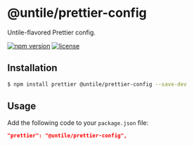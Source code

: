 # @untile/prettier-config

Untile-flavored Prettier config.

[![npm version](https://img.shields.io/npm/v/@untile/prettier-config.svg?style=flat-square)](https://www.npmjs.com/package/@untile/prettier-config)
[![license](https://img.shields.io/badge/license-MIT-blue.svg)](https://github.com/untile/js-configs/blob/main/LICENSE)

## Installation

```sh
$ npm install prettier @untile/prettier-config --save-dev
```

## Usage

Add the following code to your `package.json` file:

```json
"prettier": "@untile/prettier-config",
```
